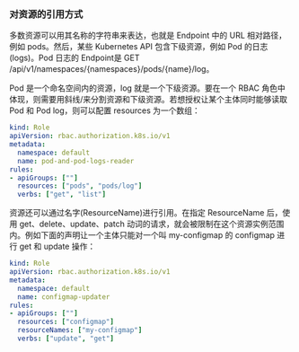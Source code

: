 ### 对资源的引用方式

多数资源可以用其名称的字符串来表达，也就是 Endpoint 中的 URL 相对路径，例如 pods。然后，某些 Kubernetes API 包含下级资源，例如 Pod 的日志(logs)。Pod 日志的 Endpoint是 GET /api/v1/namespaces/{namespaces}/pods/{name}/log。

Pod 是一个命名空间内的资源，log 就是一个下级资源。要在一个 RBAC 角色中体现，则需要用斜线/来分割资源和下级资源。若想授权让某个主体同时能够读取 Pod 和 Pod log，则可以配置 resources 为一个数组：

```yaml
kind: Role
apiVersion: rbac.authorization.k8s.io/v1
metadata:
  namespace: default
  name: pod-and-pod-logs-reader
rules:
- apiGroups: [""]
  resources: ["pods", "pods/log"]
  verbs: ["get", "list"]
```

资源还可以通过名字(ResourceName)进行引用。在指定 ResourceName 后，使用 get、delete、update、patch 动词的请求，就会被限制在这个资源实例范围内。例如下面的声明让一个主体只能对一个叫 my-configmap 的 configmap 进行 get 和 update 操作：

```yaml
kind: Role
apiVersion: rbac.authorization.k8s.io/v1
metadata:
  namespace: default
  name: configmap-updater
rules:
- apiGroups: [""]
  resources: ["configmap"]
  resourceNames: ["my-configmap"]
  verbs: ["update", "get"]
```









